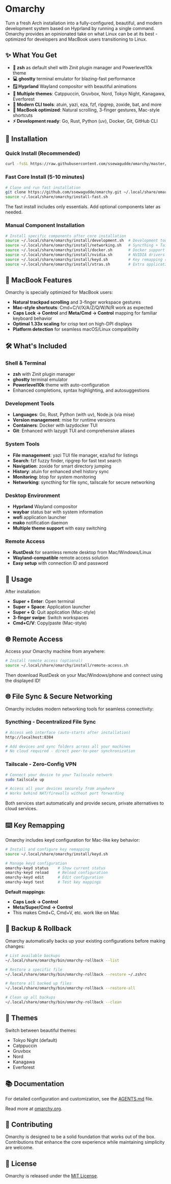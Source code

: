 # Omarchy

Turn a fresh Arch installation into a fully-configured, beautiful, and modern development system based on Hyprland by running a single command. Omarchy provides an opinionated take on what Linux can be at its best - optimized for developers and MacBook users transitioning to Linux.

## ✨ What You Get

- **🐚 zsh** as default shell with Zinit plugin manager and Powerlevel10k theme
- **💻 ghostty** terminal emulator for blazing-fast performance
- **🪟 Hyprland** Wayland compositor with beautiful animations
- **🎨 Multiple themes**: Catppuccin, Gruvbox, Nord, Tokyo Night, Kanagawa, Everforest
- **🔧 Modern CLI tools**: atuin, yazi, eza, fzf, ripgrep, zoxide, bat, and more
- **🍎 MacBook optimized**: Natural scrolling, 3-finger gestures, Mac-style shortcuts
- **⚡ Development ready**: Go, Rust, Python (uv), Docker, Git, GitHub CLI

## 🚀 Installation

### Quick Install (Recommended)
```bash
curl -fsSL https://raw.githubusercontent.com/ssewagudde/omarchy/master/boot.sh | bash
```

### Fast Core Install (5-10 minutes)
```bash
# Clone and run fast installation
git clone https://github.com/ssewagudde/omarchy.git ~/.local/share/omarchy
source ~/.local/share/omarchy/install-fast.sh
```

The fast install includes only essentials. Add optional components later as needed.

### Manual Component Installation
```bash
# Install specific components after core installation
source ~/.local/share/omarchy/install/development.sh  # Development tools
source ~/.local/share/omarchy/install/networking.sh   # Syncthing + Tailscale (included by default)
source ~/.local/share/omarchy/install/docker.sh       # Docker support
source ~/.local/share/omarchy/install/nvidia.sh       # NVIDIA drivers
source ~/.local/share/omarchy/install/keyd.sh         # Key remapping (Meta/Caps→Ctrl)
source ~/.local/share/omarchy/install/xtras.sh        # Extra applications
```

## 🍎 MacBook Features

Omarchy is specially optimized for MacBook users:

- **Natural trackpad scrolling** and 3-finger workspace gestures
- **Mac-style shortcuts**: Cmd+C/V/X/A/Z/Q/W/N/R work as expected
- **Caps Lock → Control** and **Meta/Cmd → Control** mapping for familiar keyboard behavior
- **Optimal 1.33x scaling** for crisp text on high-DPI displays
- **Platform detection** for seamless macOS/Linux compatibility

## 🛠️ What's Included

### Shell & Terminal
- **zsh** with Zinit plugin manager
- **ghostty** terminal emulator
- **Powerlevel10k** theme with auto-configuration
- Enhanced completions, syntax highlighting, and autosuggestions

### Development Tools
- **Languages**: Go, Rust, Python (with uv), Node.js (via mise)
- **Version management**: mise for runtime versions
- **Containers**: Docker with lazydocker TUI
- **Git**: Enhanced with lazygit TUI and comprehensive aliases

### System Tools
- **File management**: yazi TUI file manager, eza/lsd for listings
- **Search**: fzf fuzzy finder, ripgrep for fast text search
- **Navigation**: zoxide for smart directory jumping
- **History**: atuin for enhanced shell history sync
- **Monitoring**: btop for system monitoring
- **Networking**: syncthing for file sync, tailscale for secure networking

### Desktop Environment
- **Hyprland** Wayland compositor
- **waybar** status bar with system information
- **wofi** application launcher
- **mako** notification daemon
- **Multiple theme support** with easy switching

### Remote Access
- **RustDesk** for seamless remote desktop from Mac/Windows/Linux
- **Wayland-compatible** remote access solution
- **Easy setup** with connection ID and password

## 📖 Usage

After installation:
- **Super + Enter**: Open terminal
- **Super + Space**: Application launcher
- **Super + Q**: Quit application (Mac-style)
- **3-finger swipe**: Switch workspaces
- **Cmd+C/V**: Copy/paste (Mac-style)

## 🌐 Remote Access

Access your Omarchy machine from anywhere:

```bash
# Install remote access (optional)
source ~/.local/share/omarchy/install/remote-access.sh
```

Then download RustDesk on your Mac/Windows/phone and connect using the displayed ID!

## 🌐 File Sync & Secure Networking

Omarchy includes modern networking tools for seamless connectivity:

### **Syncthing - Decentralized File Sync**
```bash
# Access web interface (auto-starts after installation)
http://localhost:8384

# Add devices and sync folders across all your machines
# No cloud required - direct peer-to-peer synchronization
```

### **Tailscale - Zero-Config VPN**
```bash
# Connect your device to your Tailscale network
sudo tailscale up

# Access all your devices securely from anywhere
# Works behind NAT/firewalls without port forwarding
```

Both services start automatically and provide secure, private alternatives to cloud services.

## ⌨️ Key Remapping

Omarchy includes keyd configuration for Mac-like key behavior:

```bash
# Install and configure key remapping
source ~/.local/share/omarchy/install/keyd.sh

# Manage keyd configuration
omarchy-keyd status    # Show current status
omarchy-keyd reload    # Reload configuration
omarchy-keyd edit      # Edit configuration
omarchy-keyd test      # Test key mappings
```

**Default mappings:**
- **Caps Lock → Control**
- **Meta/Super/Cmd → Control**
- This makes Cmd+C, Cmd+V, etc. work like on Mac

## 🔄 Backup & Rollback

Omarchy automatically backs up your existing configurations before making changes:

```bash
# List available backups
~/.local/share/omarchy/bin/omarchy-rollback --list

# Restore a specific file
~/.local/share/omarchy/bin/omarchy-rollback --restore ~/.zshrc

# Restore all backed up files
~/.local/share/omarchy/bin/omarchy-rollback --restore-all

# Clean up all backups
~/.local/share/omarchy/bin/omarchy-rollback --clean
```

## 🎨 Themes

Switch between beautiful themes:
- Tokyo Night (default)
- Catppuccin
- Gruvbox
- Nord
- Kanagawa
- Everforest

## 📚 Documentation

For detailed configuration and customization, see the [AGENTS.md](AGENTS.md) file.

Read more at [omarchy.org](https://omarchy.org).

## 🤝 Contributing

Omarchy is designed to be a solid foundation that works out of the box. Contributions that enhance the core experience while maintaining simplicity are welcome.

## 📄 License

Omarchy is released under the [MIT License](https://opensource.org/licenses/MIT).


